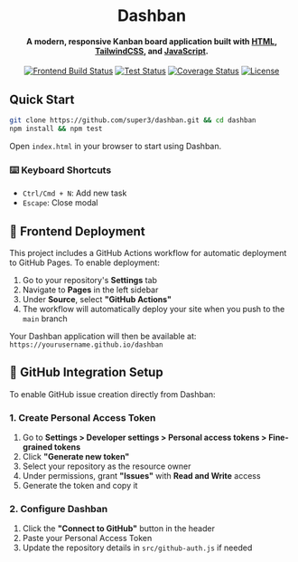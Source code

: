 <h1 align="center">
  Dashban
  <br>
</h1>

<h4 align="center">A modern, responsive Kanban board application built with <a href="https://developer.mozilla.org/en-US/docs/Web/HTML">HTML</a>, <a href="https://tailwindcss.com">TailwindCSS</a>, and <a href="https://developer.mozilla.org/en-US/docs/Web/JavaScript">JavaScript</a>.</h4>

<div align="center">

[![Frontend Build Status](https://img.shields.io/github/actions/workflow/status/super3/dashban/frontend.yml?label=frontend)](https://github.com/super3/dashban/actions/workflows/frontend.yml)
[![Test Status](https://img.shields.io/github/actions/workflow/status/super3/dashban/test.yml?label=tests)](https://github.com/super3/dashban/actions/workflows/test.yml)
[![Coverage Status](https://coveralls.io/repos/github/super3/dashban/badge.svg?branch=main)](https://coveralls.io/github/super3/dashban?branch=main)
[![License](https://img.shields.io/badge/license-MIT-blue.svg?label=license)](https://github.com/super3/dashban/blob/main/LICENSE)

</div>

## Quick Start
```bash
git clone https://github.com/super3/dashban.git && cd dashban
npm install && npm test
```

Open `index.html` in your browser to start using Dashban.

### ⌨️ Keyboard Shortcuts
- `Ctrl/Cmd + N`: Add new task
- `Escape`: Close modal

## 🚀 Frontend Deployment

This project includes a GitHub Actions workflow for automatic deployment to GitHub Pages. To enable deployment:

1. Go to your repository's **Settings** tab
2. Navigate to **Pages** in the left sidebar
3. Under **Source**, select **"GitHub Actions"**
4. The workflow will automatically deploy your site when you push to the `main` branch

Your Dashban application will then be available at: `https://yourusername.github.io/dashban`

## 🔧 GitHub Integration Setup

To enable GitHub issue creation directly from Dashban:

### 1. Create Personal Access Token
1. Go to **Settings > Developer settings > Personal access tokens > Fine-grained tokens**
2. Click **"Generate new token"**
3. Select your repository as the resource owner
4. Under permissions, grant **"Issues"** with **Read and Write** access
5. Generate the token and copy it

### 2. Configure Dashban
1. Click the **"Connect to GitHub"** button in the header
2. Paste your Personal Access Token
3. Update the repository details in `src/github-auth.js` if needed
